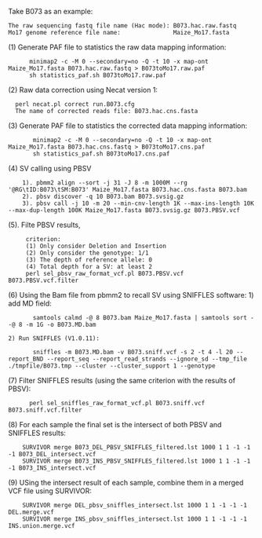 Take B073 as an example: 
```
The raw sequencing fastq file name (Hac mode): B073.hac.raw.fastq
Mo17 genome reference file name:               Maize_Mo17.fasta
```
(1) Generate PAF file to statistics the raw data mapping information: 
```
      minimap2 -c -M 0 --secondary=no -Q -t 10 -x map-ont Maize_Mo17.fasta B073.hac.raw.fastq > B073toMo17.raw.paf
      sh statistics_paf.sh B073toMo17.raw.paf
```
(2) Raw data correction using Necat version 1:
```  
  perl necat.pl correct run.B073.cfg
  The name of corrected reads file: B073.hac.cns.fasta
```
(3) Generate PAF file to statistics the corrected data mapping information: 
```
       minimap2 -c -M 0 --secondary=no -Q -t 10 -x map-ont Maize_Mo17.fasta B073.hac.cns.fastq > B073toMo17.cns.paf
       sh statistics_paf.sh B073toMo17.cns.paf
```
(4) SV calling using PBSV
```
    1). pbmm2 align --sort -j 31 -J 8 -m 1000M --rg '@RG\tID:B073\tSM:B073' Maize_Mo17.fasta B073.hac.cns.fasta B073.bam
    2). pbsv discover -q 10 B073.bam B073.svsig.gz
    3). pbsv call -j 10 -m 20 --min-cnv-length 1K --max-ins-length 10K --max-dup-length 100K Maize_Mo17.fasta B073.svsig.gz B073.PBSV.vcf
```
(5). Filte PBSV results, 
```
     criterion: 
     (1) Only consider Deletion and Insertion 
     (2) Only consider the genotype: 1/1
     (3) The depth of reference allele: 0 
     (4) Total depth for a SV: at least 2
     perl sel_pbsv_raw_format_vcf.pl B073.PBSV.vcf B073.PBSV.vcf.filter
```
(6) Using the Bam file from pbmm2 to recall SV using SNIFFLES software: 
    1) add MD field: 
```
       samtools calmd -@ 8 B073.bam Maize_Mo17.fasta | samtools sort - -@ 8 -m 1G -o B073.MD.bam
```
    2) Run SNIFFLES (V1.0.11): 
```
       sniffles -m B073.MD.bam -v B073.sniff.vcf -s 2 -t 4 -l 20 --report_BND --report_seq --report_read_strands --ignore_sd --tmp_file ./tmpfile/B073.tmp --cluster --cluster_support 1 --genotype
```
(7) Filter SNIFFLES results (using the same criterion with the results of PBSV):
```
      perl sel_sniffles_raw_format_vcf.pl B073.sniff.vcf B073.sniff.vcf.filter
```
(8) For each sample the final set is the intersect of both PBSV and SNIFFLES results: 
```
    SURVIVOR merge B073_DEL_PBSV_SNIFFLES_filtered.lst 1000 1 1 -1 -1 -1 B073_DEL_intersect.vcf
    SURVIVOR merge B073_INS_PBSV_SNIFFLES_filtered.lst 1000 1 1 -1 -1 -1 B073_INS_intersect.vcf
```
(9) USing the intersect result of each sample, combine them in a merged VCF file using SURVIVOR:
```
    SURVIVOR merge DEL_pbsv_sniffles_intersect.lst 1000 1 1 -1 -1 -1 DEL.merge.vcf
    SURVIVOR merge INS_pbsv_sniffles_intersect.lst 1000 1 1 -1 -1 -1 INS.union.merge.vcf
```
